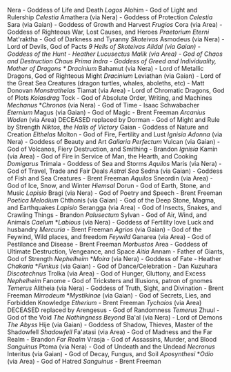 Nera - Goddess of Life and Death  *Logos*
  Alohim - God of Light and Rulership *Celestia*
    Amathera (via Nera) - Goddess of Protection *Celestia*
    Sara (via Gaian) - Goddess of Growth and Harvest *Frugios*
    Cora (via Area) - Goddess of Righteous War, Lost Causes, and Heroes *Praetorium Eterni*
  Mat'raktha - God of Darkness and Tyranny *Skoteivas*
    Asmodeus (via Nera) - Lord of Devils, God of Pacts *9 Hells of Skoteivas*
    **Alidal* (via Gaian) - Goddess of the Hunt - Heather *Lucusectus*
    Malik (via Area) - God of Chaos and Destruction *Chaus Prima*
  *Indra* - Goddess of Greed and Individuality, Mother of Dragons * Dracinium*
    Bahamut (via Nera) - Lord of Metallic Dragons, God of Righteous Might *Dracinium*
    Leviathan (via Gaian) - Lord of the Great Sea Creatures (dragon turtles, whales, aboleths, etc) - Matt Donovan *Monstrathelas*
    Tiamat (via Area) - Lord of Chromatic Dragons, God of Plots *Kolasdrag*
  Tock - God of Absolute Order, Writing, and Machines *Mechanus* 
    **Chronos* (via Nera) - God of Time - Isaac Schwabacher *Eternium*
    Magus (via Gaian) - God of Magic - Brent Freeman *Arcanius*
    *Woden* (via Area) DECEASED replaced by Dorman - God of Might and Rule by Strength *Niktos, the Halls of Victory*
Gaian - Goddess of Nature and Creation *Elthelas*
  Molton - God of Fire, Fertility and Lust *Ignisia*
    *Adonna* (via Nera) - Goddess of Beauty and Art *Gallaria Perfectum*
    Vulcan (via Gaian) - God of Volcanos, Fiery Destruction, and Smithing - Brandon *Ignisia*
    Kamin (via Area) - God of Fire in Service of Man, the Hearth, and Cooking *Domigarus*
  Trimala - Goddess of Sea and Storms *Aquilos*
    Maris (via Nera) - God of Travel, Trade and Fair Deals *Astral Sea*
    Sedna (via Gaian) - Goddess of Fish and Sea Creatures - Brent Freeman *Aquilos*
    Sneordin (via Area) - God of Ice, Snow, and Winter *Hiemsal*
  Dorun - God of Earth, Stone, and Music *Lapisio*
    Bragi (via Nera) - God of Poetry and Speech - Brent Freeman *Poetica Melodium*
    Chthonis (via Gaian) - God of the Deep Stone, Magma, and Earthquakes *Lapisio*
    Serangga (via Area) - God of Insects, Snakes, and Crawling Things - Brandon *Palusectum*
  Sylvan - God of Air, Wind, and Animals *Caelum*
    **Labious* (via Nera) - Goddess of Fertility love Luck and husbandry *Mercuria* - Brent Freeman
    *Agrios* (via Gaian) - God of the Feywind, Wild places, and freedom *Feywild*
    Ganarea (via Area) - God of Pestilance and Disease - Brent Freeman *Morbustos*
Area - Goddess of Ultimate Destruction, Vengeance, and Space *Aitia*
  Annam - Father of Giants, God of Strength *Nephelheim*
    **Moira* (via Nera) - Goddess of Fate - Heather *Chakaria*
    **Funkus* (via Gaian) - God of Dance/Celebration - Dan Kuzuhara *Discotechnus*
    Trolka (via Area) - God of Hunger, Gluttony, and Excess *Nephelheim*
  Fanome - God of Tricksters and Illusions, patron of gnomes *Temerus*
    Alitheia (via Nera) - Goddess of Truth, Sight, and Divination - Brent Freeman *Mirrodeum*
    **Mystikinae* (via Gaian) - God of Secrets, Lies, and Forbidden Knowledge *Etherium* - Brent Freeman
    *Tychaíos* (via Area) DECEASED replaced by Arengesus - God of Randomness *Temerus*
  Zhuul - God of the Void *The Nothingness Beyond*
    Ba'al (via Nera) - Lord of Demons *The Abyss*
    Hije (via Gaian) - Goddess of Shadow, Thieves, Master of the Shadowfell *Shadowfell*
    Fa'atasi (via Area) - God of Madness and the Far Realm - Brandon *Far Realm*
  Vrasja - God of Assassins, Murder, and Blood *Sanguinus*
    Ptoma (via Nera) - God of Undeath and the Undead *Necronus*
    Interitus (via Gaian) - God of Decay, Fungus, and Soil *Aposynthesi*
    **Odio* (via Area) - God of Hatred *Sanguinus* - Brent Freeman
